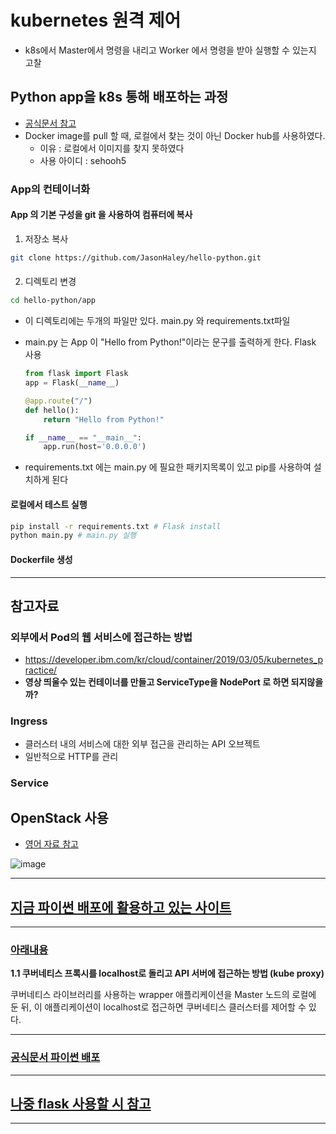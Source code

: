 # kubernetes 원격 제어

- k8s에서 Master에서 명령을 내리고 Worker 에서 명령을 받아 실행할 수 있는지 고찰



## Python app을 k8s 통해 배포하는 과정

- [공식문서 참고](https://kubernetes.io/blog/2019/07/23/get-started-with-kubernetes-using-python/)
- Docker image를 pull 할 때, 로컬에서 찾는 것이 아닌 Docker hub를 사용하였다.
  - 이유 : 로컬에서 이미지를 찾지 못하였다
  - 사용 아이디 : sehooh5



### App의 컨테이너화

#### App 의 기본 구성을 git 을 사용하여 컴퓨터에 복사

1. 저장소 복사

```bash
git clone https://github.com/JasonHaley/hello-python.git
```

#### 

2. 디렉토리 변경

```bash
cd hello-python/app
```

- 이 디렉토리에는 두개의 파일만 있다. main.py 와 requirements.txt파일

- main.py 는 App 이 "Hello from Python!"이라는 문구를 출력하게 한다. Flask 사용

  ```python
  from flask import Flask
  app = Flask(__name__)
  
  @app.route("/")
  def hello():
      return "Hello from Python!"
  
  if __name__ == "__main__":
      app.run(host='0.0.0.0')
  ```

  

- requirements.txt 에는 main.py 에 필요한 패키지목록이 있고 pip를 사용하여 설치하게 된다



#### 로컬에서 테스트 실행

```bash
pip install -r requirements.txt # Flask install
python main.py # main.py 실행
```





#### Dockerfile 생성









---

## 참고자료



### 외부에서 Pod의 웹 서비스에 접근하는 방법

- https://developer.ibm.com/kr/cloud/container/2019/03/05/kubernetes_practice/
- **영상 띄울수 있는 컨테이너를 만들고 ServiceType을 NodePort 로 하면 되지않을까?**



### Ingress

- 클러스터 내의 서비스에 대한 외부 접근을 관리하는 API 오브젝트
- 일반적으로 HTTP를 관리





### Service







## OpenStack 사용 

- [영어 자료 참고](https://arxiv.org/ftp/arxiv/papers/1901/1901.04946.pdf)

![image](https://user-images.githubusercontent.com/58541635/91115385-13010080-e6c5-11ea-87e0-d1da1e5a118e.png)





---

## [지금 파이썬 배포에 활용하고 있는 사이트](https://lsjsj92.tistory.com/578)

---

### [아래내용](https://blog.naver.com/PostView.nhn?blogId=alice_k106&logNo=221341757624&redirect=Dlog&widgetTypeCall=true&directAccess=false)

**1.1 쿠버네티스 프록시를 localhost로 돌리고 API 서버에 접근하는 방법 (kube proxy)**



쿠버네티스 라이브러리를 사용하는 wrapper 애플리케이션을 Master 노드의 로컬에 둔 뒤, 이 애플리케이션이 localhost로 접근하면 쿠버네티스 클러스터를 제어할 수 있다.

---

### [공식문서 파이썬 배포](https://kubernetes.io/blog/2019/07/23/get-started-with-kubernetes-using-python/)

---

## [나중 flask 사용할 시 참고](https://m.blog.naver.com/PostView.nhn?blogId=wideeyed&logNo=221585566556&proxyReferer=https:%2F%2Fwww.google.com%2F)

---


